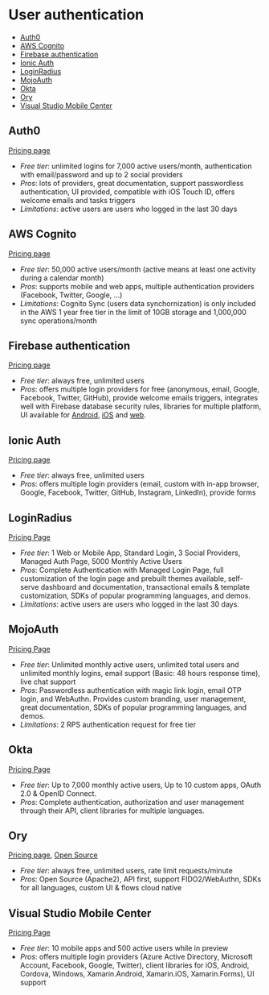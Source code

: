 # User authentication

<!-- TOC depthFrom:2 -->

- [Auth0](#auth0)
- [AWS Cognito](#aws-cognito)
- [Firebase authentication](#firebase-authentication)
- [Ionic Auth](#ionic-auth)
- [LoginRadius](#loginradius)
- [MojoAuth](#mojoauth)
- [Okta](#okta)
- [Ory](#ory)
- [Visual Studio Mobile Center](#visual-studio-mobile-center)

<!-- /TOC -->

## Auth0

[Pricing page](https://auth0.com/pricing)

* *Free tier*: unlimited logins for 7,000 active users/month, authentication with email/password and up to 2 social providers
* *Pros*: lots of providers, great documentation, support passwordless authentication, UI provided, compatible with iOS Touch ID, offers welcome emails and tasks triggers
* *Limitations*: active users are users who logged in the last 30 days

## AWS Cognito

[Pricing page](https://aws.amazon.com/cognito/pricing/)

* *Free tier*: 50,000 active users/month (active means at least one activity during a calendar month)
* *Pros*: supports mobile and web apps, multiple authentication providers (Facebook, Twitter, Google, ...)
* *Limitations*: Cognito Sync (users data synchornization) is only included in the AWS 1 year free tier in the limit of 10GB storage and 1,000,000 sync operations/month

## Firebase authentication

[Pricing page](https://firebase.google.com/pricing/)

* *Free tier*: always free, unlimited users
* *Pros*: offers multiple login providers for free (anonymous, email, Google, Facebook, Twitter, GitHub), provide welcome emails triggers, integrates well with Firebase database security rules, libraries for multiple platform, UI available for [Android](https://github.com/firebase/firebaseui-android), [iOS](https://github.com/firebase/firebaseui-ios) and [web](https://github.com/firebase/firebaseui-web).

## Ionic Auth

[Pricing page](http://ionic.io/pricing)

* *Free tier*: always free, unlimited users
* *Pros*: offers multiple login providers (email, custom with in-app browser, Google, Facebook, Twitter, GitHub, Instagram, LinkedIn), provide forms

## LoginRadius

[Pricing Page](https://www.loginradius.com/pricing/)

* *Free tier*: 1 Web or Mobile App, Standard Login, 3 Social Providers, Managed Auth Page, 5000 Monthly Active Users 
* *Pros*: Complete Authentication with Managed Login Page, full customization of the login page and prebuilt themes available, self-serve dashboard and documentation, transactional emails & template customization, SDKs of popular programming languages, and demos.
* *Limitations*: active users are users who logged in the last 30 days.

## MojoAuth

[Pricing Page](https://mojoauth.com/pricing)

* *Free tier*: Unlimited monthly active users, unlimited total users and unlimited monthly logins, email support (Basic: 48 hours response time), live chat support
* *Pros*: Passwordless authentication with magic link login, email OTP login, and WebAuthn. Provides custom branding, user management, great documentation, SDKs of popular programming languages, and demos.
* *Limitations*: 2 RPS authentication request for free tier

## Okta

[Pricing Page](https://developer.okta.com/pricing/)

- *Free tier*: Up to 7,000 monthly active users, Up to 10 custom apps, OAuth 2.0 & OpenID Connect.
- *Pros*: Complete authentication, authorization and user management through their API, client libraries for multiple languages.

## Ory

[Pricing page](https://www.ory.sh/pricing/), [Open Source](https://www.ory.sh/docs/ecosystem/projects)

* *Free tier*: always free, unlimited users, rate limit requests/minute
* *Pros*: Open Source (Apache2), API first, support FIDO2/WebAuthn, SDKs for all languages, custom UI & flows cloud native

## Visual Studio Mobile Center

[Pricing Page](https://docs.microsoft.com/en-us/mobile-center/general/pricing)

* *Free tier*: 10 mobile apps and 500 active users while in preview
* *Pros*: offers multiple login providers (Azure Active Directory, Microsoft Account, Facebook, Google, Twitter), client libraries for iOS, Android, Cordova, Windows, Xamarin.Android, Xamarin.iOS, Xamarin.Forms), UI support
